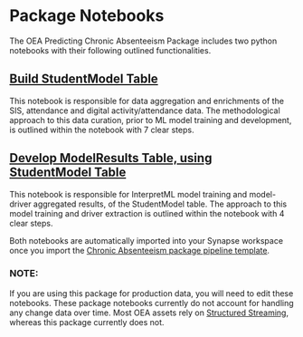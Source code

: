# Package Notebooks

The OEA Predicting Chronic Absenteeism Package includes two python notebooks with their following outlined functionalities.

## [Build StudentModel Table](https://github.com/microsoft/OpenEduAnalytics/blob/main/packages/package_catalog/Predicting_Chronic_Absenteeism/notebooks/CA_build_model_table.ipynb)
This notebook is responsible for data aggregation and enrichments of the SIS, attendance and digital activity/attendance data. The methodological approach to this data curation, prior to ML model training and development, is outlined within the notebook with 7 clear steps.

## [Develop ModelResults Table, using StudentModel Table](https://github.com/microsoft/OpenEduAnalytics/blob/main/packages/package_catalog/Predicting_Chronic_Absenteeism/notebooks/CA_model_dev_and_train.ipynb)
This notebook is responsible for InterpretML model training and model-driver aggregated results, of the StudentModel table. The approach to this model training and driver extraction is outlined within the notebook with 4 clear steps.

Both notebooks are automatically imported into your Synapse workspace once you import the [Chronic Absenteeism package pipeline template](https://github.com/microsoft/OpenEduAnalytics/tree/main/packages/package_catalog/Predicting_Chronic_Absenteeism/pipelines).

### NOTE:
If you are using this package for production data, you will need to edit these notebooks. These package notebooks currently do not account for handling any change data over time. Most OEA assets rely on [Structured Streaming](https://spark.apache.org/docs/latest/structured-streaming-programming-guide.html), whereas this package currently does not. 
